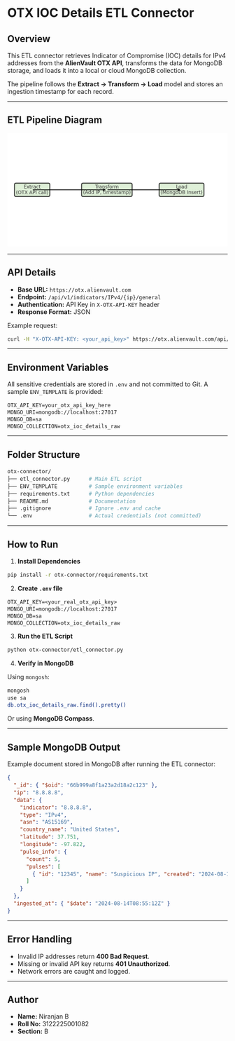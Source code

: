 # OTX IOC Details ETL Connector

## Overview
This ETL connector retrieves Indicator of Compromise (IOC) details for IPv4 addresses from the **AlienVault OTX API**, transforms the data for MongoDB storage, and loads it into a local or cloud MongoDB collection.

The pipeline follows the **Extract → Transform → Load** model and stores an ingestion timestamp for each record.

---

## ETL Pipeline Diagram
![ETL Pipeline](etl_pipeline_diagram.png)

---

## API Details
- **Base URL:** `https://otx.alienvault.com`
- **Endpoint:** `/api/v1/indicators/IPv4/{ip}/general`
- **Authentication:** API Key in `X-OTX-API-KEY` header
- **Response Format:** JSON

Example request:
```bash
curl -H "X-OTX-API-KEY: <your_api_key>" https://otx.alienvault.com/api/v1/indicators/IPv4/8.8.8.8/general
```

---

## Environment Variables
All sensitive credentials are stored in `.env` and not committed to Git.
A sample `ENV_TEMPLATE` is provided:

```env
OTX_API_KEY=your_otx_api_key_here
MONGO_URI=mongodb://localhost:27017
MONGO_DB=sa
MONGO_COLLECTION=otx_ioc_details_raw
```

---

## Folder Structure
```bash
otx-connector/
├── etl_connector.py      # Main ETL script
├── ENV_TEMPLATE          # Sample environment variables
├── requirements.txt      # Python dependencies
├── README.md             # Documentation
├── .gitignore            # Ignore .env and cache
└── .env                  # Actual credentials (not committed)
```

---

## How to Run

1. **Install Dependencies**
```bash
pip install -r otx-connector/requirements.txt
```

2. **Create `.env` file**
```env
OTX_API_KEY=<your_real_otx_api_key>
MONGO_URI=mongodb://localhost:27017
MONGO_DB=sa
MONGO_COLLECTION=otx_ioc_details_raw
```

3. **Run the ETL Script**
```bash
python otx-connector/etl_connector.py
```

4. **Verify in MongoDB**

Using `mongosh`:
```bash
mongosh
use sa
db.otx_ioc_details_raw.find().pretty()
```

Or using **MongoDB Compass**.

---

## Sample MongoDB Output
Example document stored in MongoDB after running the ETL connector:
```json
{
  "_id": { "$oid": "66b999a8f1a23a2d18a2c123" },
  "ip": "8.8.8.8",
  "data": {
    "indicator": "8.8.8.8",
    "type": "IPv4",
    "asn": "AS15169",
    "country_name": "United States",
    "latitude": 37.751,
    "longitude": -97.822,
    "pulse_info": {
      "count": 5,
      "pulses": [
        { "id": "12345", "name": "Suspicious IP", "created": "2024-08-10T12:00:00" }
      ]
    }
  },
  "ingested_at": { "$date": "2024-08-14T08:55:12Z" }
}
```

---

## Error Handling
- Invalid IP addresses return **400 Bad Request**.
- Missing or invalid API key returns **401 Unauthorized**.
- Network errors are caught and logged.

---

## Author
- **Name:** Niranjan B
- **Roll No:** 3122225001082
- **Section:** B
